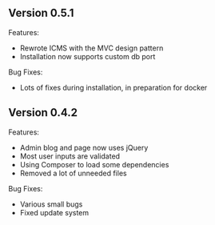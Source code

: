## Version 0.5.1
Features:
- Rewrote ICMS with the MVC design pattern
- Installation now supports custom db port

Bug Fixes:
- Lots of fixes during installation, in preparation for docker

## Version 0.4.2
Features:
- Admin blog and page now uses jQuery
- Most user inputs are validated
- Using Composer to load some dependencies
- Removed a lot of unneeded files

Bug Fixes:
- Various small bugs
- Fixed update system
